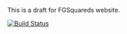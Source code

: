 This is a draft for FGSquareds website.

[![Build Status](https://travis-ci.org/martijnhoekstra/fgsquared.svg)](https://travis-ci.org/martijnhoekstra/fgsquared)